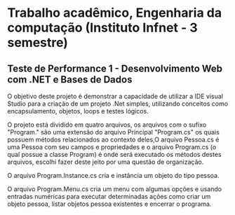 # Trabalho acadêmico, Engenharia da computação (Instituto Infnet - 3 semestre) 
## Teste de Performance 1 - Desenvolvimento Web com .NET e Bases de Dados  

O objetivo deste projeto é demonstrar a capacidade de utilizar a IDE visual Studio para a criação de um projeto .Net simples, 
utilizando conceitos como encapsulamento, objetos, loops e testes lógicos. 

O projeto está dividido em quatro arquivos, os arquivos com o sufixo "Program." são uma extensão do arquivo Principal "Program.cs" os quais possuem métodos relacionados 
ao contexto deles,O arquivo Pessoa.cs é uma Pessoa com seu campos e propriedades e o arquivo Program.cs (o qual possue a classe Program) é onde será executado 
os métodos destes arquivos, escolhi fazer deste jeito por uma questão de organização. 

O arquivo Program.Instance.cs cria e instância um objeto do tipo pessoa. 

O arquivo Program.Menu.cs cria um menu com algumas opções e usando entradas numéricas para executar determinadas ações como criar um objeto pessoa, listar objetos pessoa existentes
e encerrar o programa.

